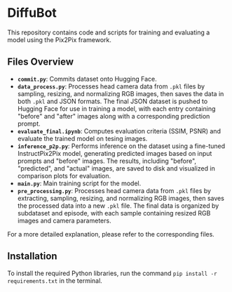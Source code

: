 # DiffuBot

This repository contains code and scripts for training and evaluating a model using the Pix2Pix framework.

## Files Overview

- **`commit.py`**: Commits dataset onto Hugging Face.
- **`data_process.py`**: Processes head camera data from `.pkl` files by sampling, resizing, and normalizing RGB images, then saves the data in both `.pkl` and JSON formats. The final JSON dataset is pushed to Hugging Face for use in training a model, with each entry containing "before" and "after" images along with a corresponding prediction prompt.
- **`evaluate_final.ipynb`**: Computes evaluation criteria (SSIM, PSNR) and evaluate the trained model on tesing images.
- **`inference_p2p.py`**: Performs inference on the dataset using a fine-tuned InstructPix2Pix model, generating predicted images based on input prompts and "before" images. The results, including "before", "predicted", and "actual" images, are saved to disk and visualized in comparison plots for evaluation.
- **`main.py`**: Main training script for the model.
- **`pre_processing.py`**: Processes head camera data from `.pkl` files by extracting, sampling, resizing, and normalizing RGB images, then saves the processed data into a new `.pkl` file. The final data is organized by subdataset and episode, with each sample containing resized RGB images and camera parameters.

For a more detailed explanation, please refer to the corresponding files.

## Installation

To install the required Python libraries, run the command `pip install -r requirements.txt` in the terminal.

